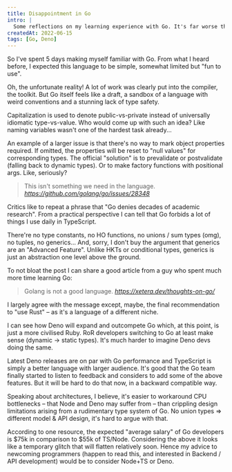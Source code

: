```yaml
---
title: Disappointment in Go
intro: | 
  Some reflections on my learning experience with Go. It's far worse than I expected!
createdAt: 2022-06-15
tags: [Go, Deno]
---
```


So I've spent 5 days making myself familiar with Go. From what I heard before, 
I expected this language to be simple, somewhat limited but "fun to use".

Oh, the unfortunate reality! A lot of work was clearly put into the compiler, the toolkit. 
But Go itself feels like a draft, a sandbox of a language with weird conventions and a 
stunning lack of type safety. 

Capitalization is used to denote public-vs-private instead of universally idiomatic type-vs-value. 
Who would come up with such an idea? Like naming variables wasn't one of the hardest task already...

An example of a larger issue is that there's no way to mark object properties required. If omitted, 
the properties will be reset to "null values" for corresponding types. The official "solution" is 
to prevalidate or postvalidate (falling back to dynamic types). Or to make factory functions with 
positional args. Like, seriously? 

> This isn't something we need in the language.
> <cite>https://github.com/golang/go/issues/28348</cite>

Critics like to repeat a phrase that "Go denies decades of academic research". 
From a practical perspective I can tell that Go forbids a lot of things I use daily in TypeScript.

There're no type constants, no HO functions, no unions / sum types (omg), no tuples, no generics... 
And, sorry, I don't buy the argument that generics are an "Advanced Feature". Unlike HKTs or 
conditional types, generics is just an abstraction one level above the ground.

To not bloat the post I can share a good article from a guy who spent much more time learning Go:

> Golang is not a good language.
> <cite>https://xetera.dev/thoughts-on-go/</cite> 

I largely agree with the message except, maybe, the final recommendation to "use Rust" – as it's a language of a different niche.

I can see how Deno will expand and outcompete Go which, at this point, is just a more civilised Ruby. 
RoR developers switching to Go at least make sense (dynamic -> static types). It's much harder to 
imagine Deno devs doing the same.

Latest Deno releases are on par with Go performance and TypeScript is simply a better language with 
larger audience. It's good that the Go team finally started to listen to feedback and considers to 
add some of the above features. But it will be hard to do that now, in a backward compatible way. 

Speaking about architectures, I believe, it's easier to workaround CPU bottlenecks – that Node and 
Deno may suffer from – than crippling design limitations arising from a rudimentary type system of Go. 
No union types => different model & API design, it's hard to argue with that.

According to one resource, the expected "average salary" of Go developers is $75k in comparison to 
$55k of TS/Node. Considering the above it looks like a temporary glitch that will flatten relatively 
soon. Hence my advice to newcoming programmers (happen to read this, and interested in Backend / API 
development) would be to consider Node+TS or Deno.
